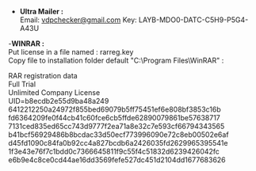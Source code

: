 
- __Ultra Mailer :__  
Email: vdpchecker@gmail.com
Key: LAYB-MDO0-DATC-C5H9-P5G4-A43U

-__WINRAR :__  
Put license in a file named : rarreg.key  
Copy file to installation folder default "C:\Program Files\WinRAR" :  

RAR registration data  
Full Trial  
Unlimited Company License  
UID=b8ecdb2e55d9ba48a249  
6412212250a24972f855bed69079b5ff75451ef6e808bf3853c16b  
fd6364209fe0f44cb41c60fce6cb5ffde62890079861be57638717  
7131ced835ed65cc743d9777f2ea71a8e32c7e593cf66794343565  
b41bcf56929486b8bcdac33d50ecf773996090e72c8eb00502e6af  
d45fd1090c84fa0b92cc4a827bcdb6a2426035fd2629965395541e  
1f3e43e76f7c1bdd0c7366645811f9c55f4c51832d6239426042fc  
e6b9e4c8ce0cd44ae16dd3569fefe527dc451d2104dd1677683626  
